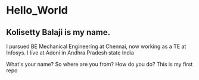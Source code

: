 # Hello_World
## Kolisetty Balaji is my name.
I pursued BE Mechanical Engineering at Chennai, now working as a TE at Infosys.
I live at Adoni in Andhra Pradesh state India

What's your name?
So where are you from?
How do you do?
This is my first repo
